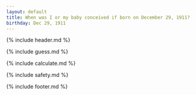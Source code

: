```yaml
---
layout: default
title: When was I or my baby conceived if born on December 29, 1911?
birthday: Dec 29, 1911
---
```


{% include header.md %}

{% include guess.md %}

{% include calculate.md %}

{% include safety.md %}

{% include footer.md %}



